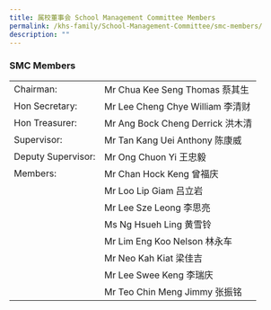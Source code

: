```yaml
---
title: 属校董事会 School Management Committee Members
permalink: /khs-family/School-Management-Committee/smc-members/
description: ""
---
```








### SMC Members

|  |  |
|---|---|
| Chairman: | Mr Chua Kee Seng Thomas 蔡其生 |
| Hon Secretary: | Mr Lee Cheng Chye William 李清财 |
| Hon Treasurer: | Mr Ang Bock Cheng Derrick 洪木清 |
| Supervisor: | Mr Tan Kang Uei Anthony 陈康威 |
| Deputy Supervisor: | Mr Ong Chuon Yi 王忠毅 |
| Members: | Mr Chan Hock Keng 曾福庆 |
|  | Mr Loo Lip Giam 吕立岩 |
|  | Mr Lee Sze Leong 李思亮 |
|  | Ms Ng Hsueh Ling 黄雪铃 |
|  | Mr Lim Eng Koo Nelson 林永车 |
|  | Mr Neo Kah Kiat 梁佳吉 |
|  | Mr Lee Swee Keng 李瑞庆 |
|  | Mr Teo Chin Meng Jimmy 张振铭 |